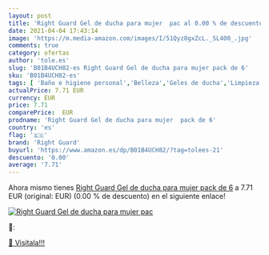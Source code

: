 ```yaml
---
layout: post
title: 'Right Guard Gel de ducha para mujer  pac al 0.00 % de descuento'
date: 2021-04-04 17:43:14
image: 'https://m.media-amazon.com/images/I/51Qyz8gxZcL._SL400_.jpg'
comments: true
category: ofertas
author: 'tole.es'
slug: 'B01B4UCH82-es Right Guard Gel de ducha para mujer pack de 6'
sku: 'B01B4UCH82-es'
tags: [ 'Baño e higiene personal','Belleza','Geles de ducha','Limpieza personal','de','ducha','gel','right guard', ]
actualPrice: 7.71 EUR
currency: EUR
price: 7.71
comparePrice:  EUR
prodname: 'Right Guard Gel de ducha para mujer  pack de 6'
country: 'es'
flag: '🇪🇸'
brand: 'Right Guard'
buyurl: 'https://www.amazon.es/dp/B01B4UCH82/?tag=tolees-21'
descuento: '0.00'
average: '7.71'
---
```


Ahora mismo tienes [Right Guard Gel de ducha para mujer  pack de 6](https://www.amazon.es/dp/B01B4UCH82/?tag=tolees-21) a 7.71 EUR (original:  EUR) (0.00 %  de descuento) en el siguiente enlace!

[![Right Guard Gel de ducha para mujer  pac](https://m.media-amazon.com/images/I/51Qyz8gxZcL._SL400_.jpg)](https://www.amazon.es/dp/B01B4UCH82/?tag=tolees-21)

🔎:


[🛒 Visítala!!!](https://www.amazon.es/dp/B01B4UCH82/?tag=tolees-21)
